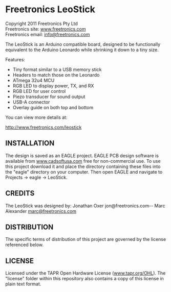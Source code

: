 Freetronics LeoStick
====================
Copyright 2011 Freetronics Pty Ltd  
Freetronics site:  www.freetronics.com  
Freetronics email: info@freetronics.com  

The LeoStick is an Arduino compatible board, designed to be
functionally equivalent to the Arduino Leonardo while shrinking it down
to a tiny size.

Features:

 * Tiny format similar to a USB memory stick
 * Headers to match those on the Leonardo
 * ATmega 32u4 MCU
 * RGB LED to display power, TX, and RX
 * RGB LED for user control
 * Piezo transducer for sound output
 * USB-A connector
 * Overlay guide on both top and bottom

You can view more details at:

  http://www.freetronics.com/leostick


INSTALLATION
------------
The design is saved as an EAGLE project. EAGLE PCB design software is
available from www.cadsoftusa.com free for non-commercial use. To use
this project download it and place the directory containing these files
into the "eagle" directory on your computer. Then open EAGLE and
navigate to Projects -> eagle -> LeoStick.


CREDITS
-------
The LeoStick was designed by:
  Jonathan Oxer jon@freetronics.com--
  Marc Alexander marc@freetronics.com  


DISTRIBUTION
------------
The specific terms of distribution of this project are governed by the
license referenced below.


LICENSE
-------
Licensed under the TAPR Open Hardware License (www.tapr.org/OHL).
The "license" folder within this repository also contains a copy of
this license in plain text format.
